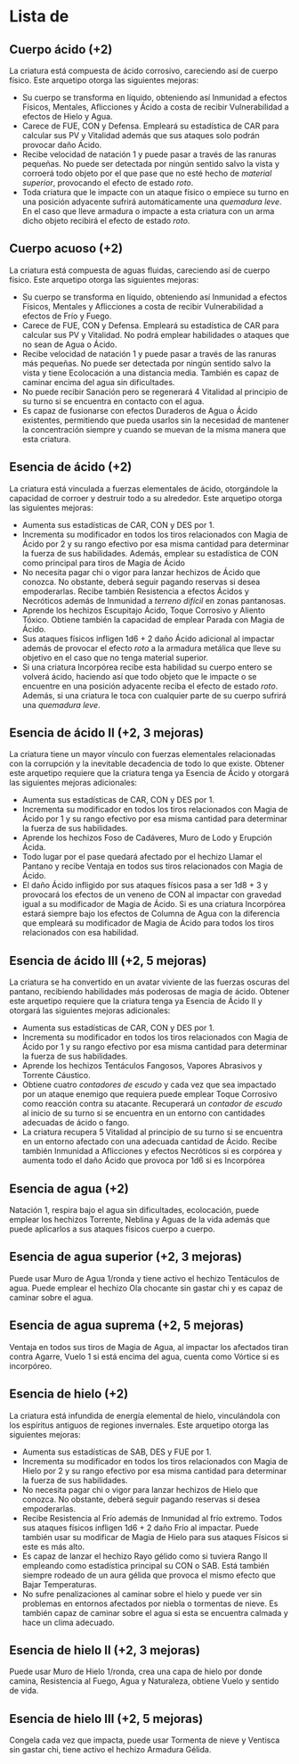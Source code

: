 # Lista de 

## Cuerpo ácido (+2)

La criatura está compuesta de ácido corrosivo, careciendo así de cuerpo físico. Este arquetipo otorga las siguientes mejoras:

- Su cuerpo se transforma en líquido, obteniendo así Inmunidad a efectos Físicos, Mentales, Aflicciones y Ácido a costa de recibir Vulnerabilidad a efectos de Hielo y Agua.
- Carece de FUE, CON y Defensa. Empleará su estadística de CAR para calcular sus PV y Vitalidad además que sus ataques solo podrán provocar daño Ácido.
- Recibe velocidad de natación 1 y puede pasar a través de las ranuras pequeñas. No puede ser detectada por ningún sentido salvo la vista y corroerá todo objeto por el que pase que no esté hecho de *material superior*, provocando el efecto de estado *roto*.
- Toda criatura que le impacte con un ataque físico o empiece su turno en una posición adyacente sufrirá automáticamente una *quemadura leve*. En el caso que lleve armadura o impacte a esta criatura con un arma dicho objeto recibirá el efecto de estado *roto*.

## Cuerpo acuoso (+2)

La criatura está compuesta de aguas fluidas, careciendo así de cuerpo físico. Este arquetipo otorga las siguientes mejoras:

- Su cuerpo se transforma en líquido, obteniendo así Inmunidad a efectos Físicos, Mentales y Aflicciones a costa de recibir Vulnerabilidad a efectos de Frío y Fuego.
- Carece de FUE, CON y Defensa. Empleará su estadística de CAR para calcular sus PV y Vitalidad. No podrá emplear habilidades o ataques que no sean de Agua o Ácido.
- Recibe velocidad de natación 1 y puede pasar a través de las ranuras más pequeñas. No puede ser detectada por ningún sentido salvo la vista y tiene Ecolocación a una distancia media. También es capaz de caminar encima del agua sin dificultades.
- No puede recibir Sanación pero se regenerará 4 Vitalidad al principio de su turno si se encuentra en contacto con el agua.
- Es capaz de fusionarse con efectos Duraderos de Agua o Ácido existentes, permitiendo que pueda usarlos sin la necesidad de mantener la concentración siempre y cuando se muevan de la misma manera que esta criatura.

## Esencia de ácido (+2)

La criatura está vinculada a fuerzas elementales de ácido, otorgándole la capacidad de corroer y destruir todo a su alrededor. Este arquetipo otorga las siguientes mejoras:

- Aumenta sus estadísticas de CAR, CON y DES por 1.
- Incrementa su modificador en todos los tiros relacionados con Magia de Ácido por 2 y su rango efectivo por esa misma cantidad para determinar la fuerza de sus habilidades. Además, emplear su estadística de CON como principal para tiros de Magia de Ácido
- No necesita pagar chi o vigor para lanzar hechizos de Ácido que conozca. No obstante, deberá seguir pagando reservas si desea empoderarlas. Recibe también Resistencia a efectos Ácidos y Necróticos además de Inmunidad a *terreno difícil* en zonas pantanosas.
- Aprende los hechizos Escupitajo Ácido, Toque Corrosivo y Aliento Tóxico. Obtiene también la capacidad de emplear Parada con Magia de Ácido.
- Sus ataques físicos infligen 1d6 + 2 daño Ácido adicional al impactar además de provocar el efecto *roto* a la armadura metálica que lleve su objetivo en el caso que no tenga material superior.
- Si una criatura Incorpórea recibe esta habilidad su cuerpo entero se volverá ácido, haciendo así que todo objeto que le impacte o se encuentre en una posición adyacente reciba el efecto de estado *roto*. Además, si una criatura le toca con cualquier parte de su cuerpo sufrirá una *quemadura leve*. 

## Esencia de ácido II (+2, 3 mejoras)

La criatura tiene un mayor vínculo con fuerzas elementales relacionadas con la corrupción y la inevitable decadencia de todo lo que existe. Obtener este arquetipo requiere que la criatura tenga ya Esencia de Ácido y otorgará las siguientes mejoras adicionales:

- Aumenta sus estadísticas de CAR, CON y DES por 1.
- Incrementa su modificador en todos los tiros relacionados con Magia de Ácido por 1 y su rango efectivo por esa misma cantidad para determinar la fuerza de sus habilidades.
- Aprende los hechizos Foso de Cadáveres, Muro de Lodo y Erupción Ácida.
- Todo lugar por el pase quedará afectado por el hechizo Llamar el Pantano y recibe Ventaja en todos sus tiros relacionados con Magia de Ácido. 
- El daño Ácido infligido por sus ataques físicos pasa a ser 1d8 + 3 y provocará los efectos de un veneno de CON al impactar con gravedad igual a su modificador de Magia de Ácido. Si es una criatura Incorpórea estará siempre bajo los efectos de Columna de Agua con la diferencia que empleará su modificador de Magia de Ácido para todos los tiros relacionados con esa habilidad.

## Esencia de ácido III (+2, 5 mejoras)

La criatura se ha convertido en un avatar viviente de las fuerzas oscuras del pantano, recibiendo habilidades más poderosas de magia de ácido. Obtener este arquetipo requiere que la criatura tenga ya Esencia de Ácido II y otorgará las siguientes mejoras adicionales:

- Aumenta sus estadísticas de CAR, CON y DES por 1.
- Incrementa su modificador en todos los tiros relacionados con Magia de Ácido por 1 y su rango efectivo por esa misma cantidad para determinar la fuerza de sus habilidades.
- Aprende los hechizos Tentáculos Fangosos, Vapores Abrasivos y Torrente Cáustico.
- Obtiene cuatro *contadores de escudo* y cada vez que sea impactado por un ataque enemigo que requiera puede emplear Toque Corrosivo como reacción contra su atacante. Recuperará un *contador de escudo* al inicio de su turno si se encuentra en un entorno con cantidades adecuadas de ácido o fango.
- La criatura recupera 5 Vitalidad al principio de su turno si se encuentra en un entorno afectado con una adecuada cantidad de Ácido. Recibe también Inmunidad a Aflicciones y efectos Necróticos si es corpórea y aumenta todo el daño Ácido que provoca por 1d6 si es Incorpórea

## Esencia de agua (+2)

Natación 1, respira bajo el agua sin dificultades, ecolocación, puede emplear los hechizos Torrente, Neblina y Aguas de la vida además que puede aplicarlos a sus ataques físicos cuerpo a cuerpo.

## Esencia de agua superior (+2, 3 mejoras)

Puede usar Muro de Agua 1/ronda y tiene activo el hechizo Tentáculos de agua. Puede emplear el hechizo Ola chocante sin gastar chi y es capaz de caminar sobre el agua.

## Esencia de agua suprema (+2, 5 mejoras)

Ventaja en todos sus tiros de Magia de Agua, al impactar los afectados tiran contra Agarre, Vuelo 1 si está encima del agua, cuenta como Vórtice si es incorpóreo.

## Esencia de hielo (+2)

La criatura está infundida de energía elemental de hielo, vinculándola con los espíritus antiguos de regiones invernales. Este arquetipo otorga las siguientes mejoras:

- Aumenta sus estadísticas de SAB, DES y FUE por 1.
- Incrementa su modificador en todos los tiros relacionados con Magia de Hielo por 2 y su rango efectivo por esa misma cantidad para determinar la fuerza de sus habilidades.
- No necesita pagar chi o vigor para lanzar hechizos de Hielo que conozca. No obstante, deberá seguir pagando reservas si desea empoderarlas.
- Recibe Resistencia al Frío además de Inmunidad al frío extremo. Todos sus ataques físicos infligen 1d6 + 2 daño Frío al impactar. Puede también usar su modificar de Magia de Hielo para sus ataques Físicos si este es más alto.
- Es capaz de lanzar el hechizo Rayo gélido como si tuviera Rango II empleando como estadística principal su CON o SAB. Está también siempre rodeado de un aura gélida que provoca el mismo efecto que Bajar Temperaturas.
- No sufre penalizaciones al caminar sobre el hielo y puede ver sin problemas en entornos afectados por niebla o tormentas de nieve. Es también capaz de caminar sobre el agua si esta se encuentra calmada y hace un clima adecuado.

## Esencia de hielo II (+2, 3 mejoras)

Puede usar Muro de Hielo 1/ronda, crea una capa de hielo por donde camina, Resistencia al Fuego, Agua y Naturaleza, obtiene Vuelo y sentido de vida.

## Esencia de hielo III (+2, 5 mejoras)

Congela cada vez que impacta, puede usar Tormenta de nieve y Ventisca sin gastar chi, tiene activo el hechizo Armadura Gélida.